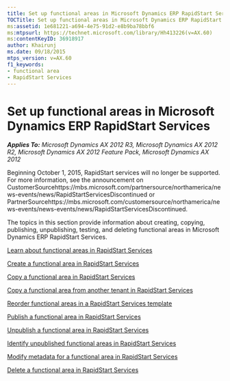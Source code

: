 ```yaml
---
title: Set up functional areas in Microsoft Dynamics ERP RapidStart Services
TOCTitle: Set up functional areas in Microsoft Dynamics ERP RapidStart Services
ms:assetid: 1e681221-a694-4e75-91d2-e8b9ba78bbf6
ms:mtpsurl: https://technet.microsoft.com/library/Hh413226(v=AX.60)
ms:contentKeyID: 36918917
author: Khairunj
ms.date: 09/18/2015
mtps_version: v=AX.60
f1_keywords:
- functional area
- RapidStart Services
---
```


# Set up functional areas in Microsoft Dynamics ERP RapidStart Services 


_**Applies To:** Microsoft Dynamics AX 2012 R3, Microsoft Dynamics AX 2012 R2, Microsoft Dynamics AX 2012 Feature Pack, Microsoft Dynamics AX 2012_

Beginning October 1, 2015, RapidStart services will no longer be supported. For more information, see the announcement on CustomerSourcehttps://mbs.microsoft.com/partnersource/northamerica/news-events/news/RapidStartServicesDiscontinued or PartnerSourcehttps://mbs.microsoft.com/customersource/northamerica/news-events/news-events/news/RapidStartServicesDiscontinued.

The topics in this section provide information about creating, copying, publishing, unpublishing, testing, and deleting functional areas in Microsoft Dynamics ERP RapidStart Services.

[Learn about functional areas in RapidStart Services](learn-about-functional-areas-in-rapidstart-services.md)

[Create a functional area in RapidStart Services](create-a-functional-area-in-rapidstart-services.md)

[Copy a functional area in RapidStart Services](copy-a-functional-area-in-rapidstart-services.md)

[Copy a functional area from another tenant in RapidStart Services](copy-a-functional-area-from-another-tenant.md)

[Reorder functional areas in a RapidStart Services template](reorder-functional-areas-in-a-rapidstart-services-template.md)

[Publish a functional area in RapidStart Services](publish-a-functional-area-in-rapidstart-services.md)

[Unpublish a functional area in RapidStart Services](unpublish-a-functional-area-in-rapidstart-services.md)

[Identify unpublished functional areas in RapidStart Services](identify-unpublished-functional-areas-in-rapidstart-services.md)

[Modify metadata for a functional area in RapidStart Services](modify-metadata-for-a-functional-area-in-rapidstart-services.md)

[Delete a functional area in RapidStart Services](delete-a-functional-area-in-rapidstart-services.md)

  


